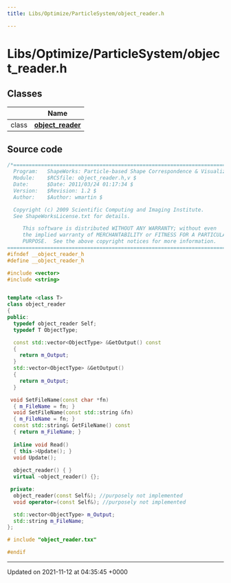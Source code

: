 ```yaml
---
title: Libs/Optimize/ParticleSystem/object_reader.h

---
```


# Libs/Optimize/ParticleSystem/object_reader.h



## Classes

|                | Name           |
| -------------- | -------------- |
| class | **[object_reader](../Classes/classobject__reader.md)**  |




## Source code

```cpp
/*=========================================================================
  Program:   ShapeWorks: Particle-based Shape Correspondence & Visualization
  Module:    $RCSfile: object_reader.h,v $
  Date:      $Date: 2011/03/24 01:17:34 $
  Version:   $Revision: 1.2 $
  Author:    $Author: wmartin $

  Copyright (c) 2009 Scientific Computing and Imaging Institute.
  See ShapeWorksLicense.txt for details.

     This software is distributed WITHOUT ANY WARRANTY; without even 
     the implied warranty of MERCHANTABILITY or FITNESS FOR A PARTICULAR 
     PURPOSE.  See the above copyright notices for more information.
=========================================================================*/
#ifndef __object_reader_h
#define __object_reader_h

#include <vector>
#include <string>


template <class T>
class object_reader 
{
public:
  typedef object_reader Self;
  typedef T ObjectType;

  const std::vector<ObjectType> &GetOutput() const
  {
    return m_Output;
  }
  std::vector<ObjectType> &GetOutput()
  {
    return m_Output;
  }

 void SetFileName(const char *fn)
  { m_FileName = fn; }
  void SetFileName(const std::string &fn)
  { m_FileName = fn; }
  const std::string& GetFileName() const
  { return m_FileName; }
  
  inline void Read()
  { this->Update(); }
  void Update();
  
  object_reader() { }
  virtual ~object_reader() {};

 private:
  object_reader(const Self&); //purposely not implemented
  void operator=(const Self&); //purposely not implemented

  std::vector<ObjectType> m_Output;
  std::string m_FileName;
};

# include "object_reader.txx"

#endif
```


-------------------------------

Updated on 2021-11-12 at 04:35:45 +0000
